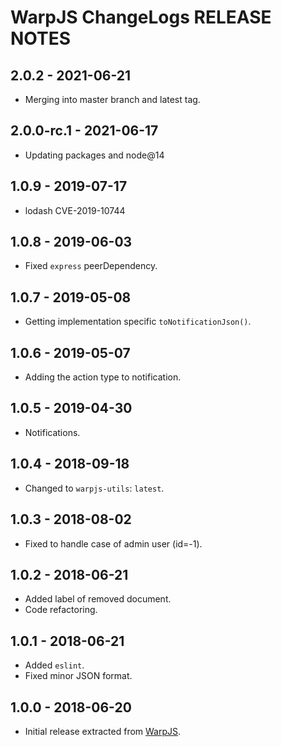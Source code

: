 # WarpJS ChangeLogs RELEASE NOTES

## 2.0.2 - 2021-06-21

- Merging into master branch and latest tag.

## 2.0.0-rc.1 - 2021-06-17

- Updating packages and node@14

## 1.0.9 - 2019-07-17

- lodash CVE-2019-10744

## 1.0.8 - 2019-06-03

- Fixed `express` peerDependency.

## 1.0.7 - 2019-05-08

- Getting implementation specific `toNotificationJson()`.

## 1.0.6 - 2019-05-07

- Adding the action type to notification.

## 1.0.5 - 2019-04-30

- Notifications.

## 1.0.4 - 2018-09-18

- Changed to `warpjs-utils`: `latest`.

## 1.0.3 - 2018-08-02

- Fixed to handle case of admin user (id=-1).

## 1.0.2 - 2018-06-21

- Added label of removed document.
- Code refactoring.

## 1.0.1 - 2018-06-21

- Added `eslint`.
- Fixed minor JSON format.

## 1.0.0 - 2018-06-20

- Initial release extracted from [WarpJS](https://github.com/WarpWorks/warpjs).
